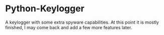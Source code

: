 # Python-Keylogger
A keylogger with some extra spyware capabilities. At this point it is mostly finished, I may come back and add a few more features later.
